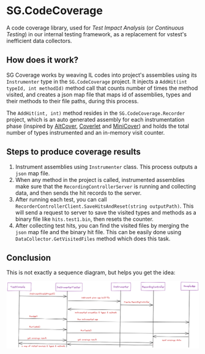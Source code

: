 # SG.CodeCoverage
A code coverage library, used for *Test Impact Analysis* (or *Continuous Testing*) in our internal testing framework, as a replacement for vstest's inefficient data collectors.

## How does it work?

SG Coverage works by weaving IL codes into project's assemblies using its `Instrumenter` type in the `SG.CodeCoverage` project. It injects a `AddHit(int typeId, int methodId)` method call that counts number of times the method visited, and creates a json map file that maps id of assemblies, types and their methods to their file paths, during this process.

The `AddHit(int, int)` method resides in the `SG.CodeCoverage.Recorder` project, which is an auto generated assembly for each instrumentation phase (inspired by [AltCover](https://github.com/SteveGilham/altcover), [Coverlet](https://github.com/tonerdo/coverlet) and [MiniCover](https://github.com/lucaslorentz/minicover)) and holds the total number of types instrumented and an in-memory visit counter.

## Steps to produce coverage results

1. Instrument assemblies using `Instrumenter` class. This process outputs a `json` map file.
2. When any method in the project is called, instrumented assemblies make sure that the `RecordingControllerServer` is running and collecting data, and then sends the hit records to the server.
3. After running each test, you can call `RecorderControllerClient.SaveHitsAndReset(string outputPath)`. This will send a request to server to save the visited types and methods as a binary file like `hits.test1.bin`, then resets the counter.
4. After collecting test hits, you can find the visited files by merging the `json` map file and the binary hit file. This can be easily done using `DataCollector.GetVisitedFiles` method which does this task.

## Conclusion
This is not exactly a sequence diagram, but helps you get the idea:

![summery](./summery.png)